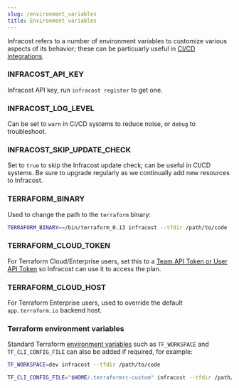 ```yaml
---
slug: /environment_variables
title: Environment variables
---
```


Infracost refers to a number of environment variables to customize various aspects of its behavior; these can be particuarly useful in [CI/CD integrations](integrations).

### INFRACOST_API_KEY
Infracost API key, run `infracost register` to get one.

### INFRACOST_LOG_LEVEL
Can be set to `warn` in CI/CD systems to reduce noise, or `debug` to troubleshoot.

### INFRACOST_SKIP_UPDATE_CHECK
Set to `true` to skip the Infracost update check; can be useful in CI/CD systems. Be sure to upgrade regularly as we continually add new resources to Infracost.

### TERRAFORM_BINARY
Used to change the path to the `terraform` binary:
  ```sh
  TERRAFORM_BINARY=~/bin/terraform_0.13 infracost --tfdir /path/to/code
  ```
### TERRAFORM_CLOUD_TOKEN
For Terraform Cloud/Enterprise users, set this to a [Team API Token or User API Token](https://www.terraform.io/docs/cloud/users-teams-organizations/api-tokens.html) so Infracost can use it to access the plan.

### TERRAFORM_CLOUD_HOST
For Terraform Enterprise users, used to override the default `app.terraform.io` backend host.

### Terraform environment variables
Standard Terraform [environment variables](https://www.terraform.io/docs/commands/environment-variables.html) such as `TF_WORKSPACE` and `TF_CLI_CONFIG_FILE` can also be added if required, for example:
```sh
TF_WORKSPACE=dev infracost --tfdir /path/to/code

TF_CLI_CONFIG_FILE="$HOME/.terraformrc-custom" infracost --tfdir /path/to/code
```
